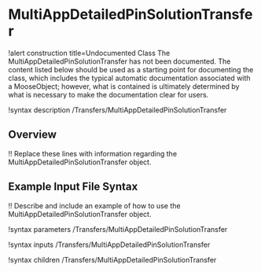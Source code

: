# MultiAppDetailedPinSolutionTransfer

!alert construction title=Undocumented Class
The MultiAppDetailedPinSolutionTransfer has not been documented. The content listed below should be used as a starting point for
documenting the class, which includes the typical automatic documentation associated with a
MooseObject; however, what is contained is ultimately determined by what is necessary to make the
documentation clear for users.

!syntax description /Transfers/MultiAppDetailedPinSolutionTransfer

## Overview

!! Replace these lines with information regarding the MultiAppDetailedPinSolutionTransfer object.

## Example Input File Syntax

!! Describe and include an example of how to use the MultiAppDetailedPinSolutionTransfer object.

!syntax parameters /Transfers/MultiAppDetailedPinSolutionTransfer

!syntax inputs /Transfers/MultiAppDetailedPinSolutionTransfer

!syntax children /Transfers/MultiAppDetailedPinSolutionTransfer
